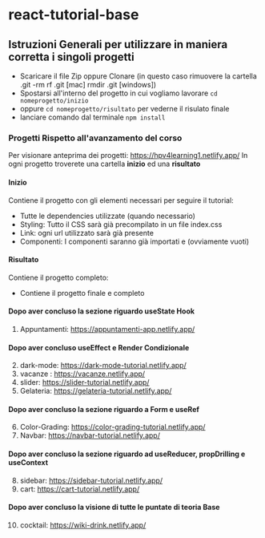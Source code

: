 # react-tutorial-base

## Istruzioni Generali per utilizzare in maniera corretta i singoli progetti

- Scaricare il file Zip oppure Clonare (in questo caso rimuovere la cartella .git -rm rf .git [mac] rmdir .git [windows])
- Spostarsi all'interno del progetto in cui vogliamo lavorare `cd nomeprogetto/inizio`
- oppure `cd nomeprogetto/risultato` per vederne il risulato finale
- lanciare comando dal terminale `npm install`

### Progetti Rispetto all'avanzamento del corso

Per visionare anteprima dei progetti: https://hpv4learning1.netlify.app/
In ogni progetto troverete una cartella **inizio** ed una **risultato**

#### Inizio

Contiene il progetto con gli elementi necessari per seguire il tutorial:

- Tutte le dependencies utilizzate (quando necessario)
- Styling: Tutto il CSS sarà già precompilato in un file index.css
- Link: ogni url utilizzato sarà già presente
- Componenti: I componenti saranno già importati e (ovviamente vuoti)

#### Risultato

Contiene il progetto completo:

- Contiene il progetto finale e completo

#### Dopo aver concluso la sezione riguardo useState Hook

1. Appuntamenti: https://appuntamenti-app.netlify.app/

#### Dopo aver concluso useEffect e Render Condizionale

2. dark-mode: https://dark-mode-tutorial.netlify.app/
3. vacanze : https://vacanze.netlify.app/
4. slider: https://slider-tutorial.netlify.app/
5. Gelateria: https://gelateria-tutorial.netlify.app/

#### Dopo aver concluso la sezione riguardo a Form e useRef

6. Color-Grading: https://color-grading-tutorial.netlify.app/
7. Navbar: https://navbar-tutorial.netlify.app/

#### Dopo aver concluso la sezione riguardo ad useReducer, propDrilling e useContext

8. sidebar: https://sidebar-tutorial.netlify.app/
9. cart: https://cart-tutorial.netlify.app/

#### Dopo aver concluso la visione di tutte le puntate di teoria Base

10. cocktail: https://wiki-drink.netlify.app/
